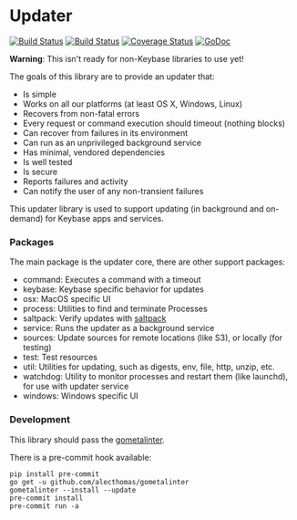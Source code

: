 # Updater

[![Build Status](https://travis-ci.org/keybase/go-updater.svg?branch=master)](https://travis-ci.org/keybase/go-updater)
[![Build Status](https://ci.appveyor.com/api/projects/status/github/keybase/go-updater?branch=master&svg=true)](https://ci.appveyor.com/project/keybase/go-updater)
[![Coverage Status](https://coveralls.io/repos/github/keybase/go-updater/badge.svg?branch=master)](https://coveralls.io/github/keybase/go-updater?branch=master)
[![GoDoc](https://godoc.org/github.com/keybase/go-updater?status.svg)](https://godoc.org/github.com/keybase/go-updater)

**Warning**: This isn't ready for non-Keybase libraries to use yet!

The goals of this library are to provide an updater that:

- Is simple
- Works on all our platforms (at least OS X, Windows, Linux)
- Recovers from non-fatal errors
- Every request or command execution should timeout (nothing blocks)
- Can recover from failures in its environment
- Can run as an unprivileged background service
- Has minimal, vendored dependencies
- Is well tested
- Is secure
- Reports failures and activity
- Can notify the user of any non-transient failures

This updater library is used to support updating (in background and on-demand)
for Keybase apps and services.


### Packages

The main package is the updater core, there are other support packages:

- command: Executes a command with a timeout
- keybase: Keybase specific behavior for updates
- osx: MacOS specific UI
- process: Utilities to find and terminate Processes
- saltpack: Verify updates with [saltpack](https://saltpack.org/)
- service: Runs the updater as a background service
- sources: Update sources for remote locations (like S3), or locally (for testing)
- test: Test resources
- util: Utilities for updating, such as digests, env, file, http, unzip, etc.
- watchdog: Utility to monitor processes and restart them (like launchd), for use with updater service
- windows: Windows specific UI


### Development

This library should pass the [gometalinter](https://github.com/alecthomas/gometalinter).

There is a pre-commit hook available:

```
pip install pre-commit
go get -u github.com/alecthomas/gometalinter
gometalinter --install --update
pre-commit install
pre-commit run -a
```
